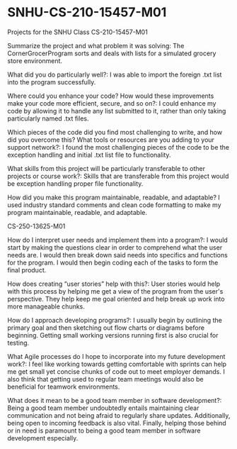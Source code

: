 # SNHU-CS-210-15457-M01
Projects for the SNHU Class CS-210-15457-M01

Summarize the project and what problem it was solving: The CornerGrocerProgram sorts and deals with lists for a simulated grocery store environment.

What did you do particularly well?: I was able to import the foreign .txt list into the program successfully.

Where could you enhance your code? How would these improvements make your code more efficient, secure, and so on?: I could enhance my code by allowing it to handle any list submitted to it, rather than only taking particularly named .txt files.

Which pieces of the code did you find most challenging to write, and how did you overcome this? What tools or resources are you adding to your support network?: I found the most challenging pieces of the code to be the exception handling and initial .txt list file to functionality.

What skills from this project will be particularly transferable to other projects or course work?: Skills that are transferable from this project would be exception handling proper file functionality.

How did you make this program maintainable, readable, and adaptable? I used industry standard comments and clean code formatting to make my program maintainable, readable, and adaptable.

CS-250-13625-M01

How do I interpret user needs and implement them into a program?: I would start by making the questions clear in order to comprehend what the user needs are. I would then break down said needs into specifics and functions for the program. I would then begin coding each of the tasks to form the final product.

How does creating “user stories” help with this?: User stories would help with this process by helping me get a view of the program from the user's perspective. They help keep me goal oriented and help break up work into more manageable chunks.
    
How do I approach developing programs?: I usually begin by outlining the primary goal and then sketching out flow charts or diagrams before beginning. Getting small working versions running first is also crucial for testing. 

What Agile processes do I hope to incorporate into my future development work?: I feel like working towards getting comfortable with sprints can help me get small yet concise chunks of code out to meet employer demands. I also think that getting used to regular team meetings would also be beneficial for teamwork environments.
    
What does it mean to be a good team member in software development?: Being a good team member undoubtedly entails maintaining clear communication and not being afraid to regularly share updates. Additionally, being open to incoming feedback is also vital. Finally, helping those behind or in need is paramount to being a good team member in software development especially.


